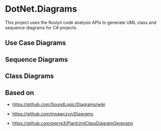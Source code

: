 # DotNet.Diagrams

This project uses the Roslyn code analysis APIs to generate UML class and sequence diagrams for C# projects.

## Use Case Diagrams

## Sequence Diagrams

## Class Diagrams

## Based on

* https://github.com/SoundLogic/Diagrams/wiki 
* https://github.com/msawczyn/Diagrams

* https://github.com/pierre3/PlantUmlClassDiagramGenerator